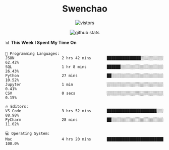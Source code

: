 <h1 align="center">Swenchao</h3>

<p align="center">
  <img src="https://visitor-badge.glitch.me/badge?page_id=Swenchao" alt="vistors" />
</p>

<p align="center">
  <img src="https://github-readme-stats.vercel.app/api?username=Swenchao&count_private=true&show_icons=true&theme=vue-dark&hide_title=true" alt="github stats" />
</p>

<!--START_SECTION:waka-->
📊 **This Week I Spent My Time On** 

```text
💬 Programming Languages: 
JSON                     2 hrs 42 mins       ███████████████░░░░░░░░░░   62.42% 
SQL                      1 hr 8 mins         ██████░░░░░░░░░░░░░░░░░░░   26.43% 
Python                   27 mins             ██░░░░░░░░░░░░░░░░░░░░░░░   10.52% 
Jupyter                  1 min               ░░░░░░░░░░░░░░░░░░░░░░░░░   0.41% 
CSV                      0 secs              ░░░░░░░░░░░░░░░░░░░░░░░░░   0.15%

🔥 Editors: 
VS Code                  3 hrs 52 mins       ██████████████████████░░░   88.98% 
PyCharm                  28 mins             ██░░░░░░░░░░░░░░░░░░░░░░░   11.02%

💻 Operating System: 
Mac                      4 hrs 20 mins       █████████████████████████   100.0%

```


<!--END_SECTION:waka-->
